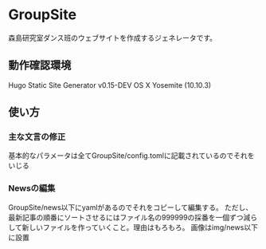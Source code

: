 # GroupSite

森島研究室ダンス班のウェブサイトを作成するジェネレータです。

## 動作確認環境
Hugo Static Site Generator v0.15-DEV
OS X Yosemite (10.10.3)

## 使い方
### 主な文言の修正
基本的なパラメータは全てGroupSite/config.tomlに記載されているのでそれをいじる

### Newsの編集
GroupSite/news以下にyamlがあるのでそれをコピーして編集する。
ただし、最新記事の順番にソートさせるにはファイル名の999999の採番を一個ずつ減らして新しいファイルを作っていくこと。理由はもろもろ。
画像はimg/news以下に設置



